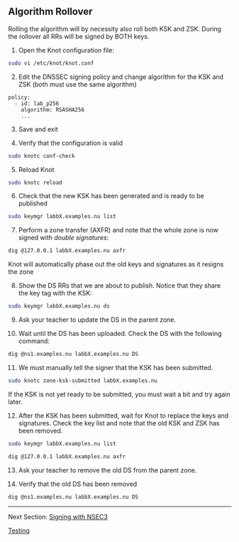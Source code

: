 ## Algorithm Rollover

Rolling the algorithm will by necessity also roll both KSK and ZSK. During the rollover all RRs will be signed by BOTH keys.

1. Open the Knot configuration file:
```bash
sudo vi /etc/knot/knot.conf
```

2. Edit the DNSSEC signing policy and change algorithm for the KSK and ZSK (both must use the same algorithm)

```
policy:
  - id: lab_p256
    algorithm: RSASHA256
    ...
```

3. Save and exit

4. Verify that the configuration is valid
```bash
sudo knotc conf-check
```

5. Reload Knot
```bash
sudo knotc reload
```

6. Check that the new KSK has been generated and is ready to be published
```bash
sudo keymgr labbX.examples.nu list
```

7. Perform a zone transfer (AXFR) and note that the whole zone is now signed with *double signatures*:
```bash
dig @127.0.0.1 labbX.examples.nu axfr
```

Knot will automatically phase out the old keys and signatures as it resigns the zone


8. Show the DS RRs that we are about to publish. Notice that they share the key tag with the KSK:
```bash
sudo keymgr labbX.examples.nu ds
```

9. Ask your teacher to update the DS in the parent zone.

10. Wait until the DS has been uploaded. Check the DS with the following command:
```bash
dig @ns1.examples.nu labbX.examples.nu DS
```
11. We must manually tell the signer that the KSK has been submitted. 
```bash
sudo knotc zone-ksk-submitted labbX.examples.nu
```

If the KSK is not yet ready to be submitted, you must wait a bit and try again later.
    
12. After the KSK has been submitted, wait for Knot to replace the keys and signatures. Check the key list and note that the old KSK and ZSK has been removed. 
```bash
sudo keymgr labbX.examples.nu list
```

```bash
dig @127.0.0.1 labbX.examples.nu axfr
```

13. Ask your teacher to remove the old DS from the parent zone.

14. Verify that the old DS has been removed
```bash
dig @ns1.examples.nu labbX.examples.nu DS
```

---
Next Section: [Signing with NSEC3](KNOT-NSEC3.md)

[Testing](testing.md)